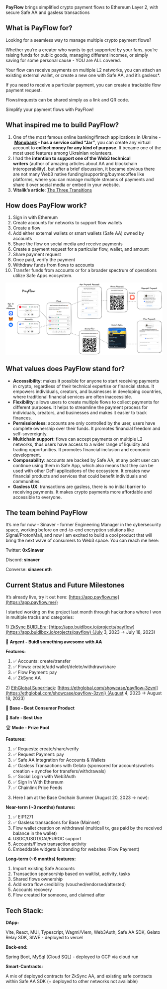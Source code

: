 **PayFlow** brings simplified crypto payment flows to Ethereum Layer 2, with secure Safe AA and gasless transactions

## **What is PayFlow for?**

Looking for a seamless way to manage multiple crypto payment flows?

Whether you’re a creator who wants to get supported by your fans, you’re raising funds for public goods, managing different incomes, or simply saving for some personal cause - YOU are ALL covered.

Your flow can receive payments on multiple L2 networks, you can attach an existing external wallet, or create a new one with Safe AA, and it’s gasless*.

If you need to receive a particular payment, you can create a trackable flow payment request.

Flows/requests can be shared simply as a link and QR code.

Simplify your payment flows with PayFlow!

## **What inspired me to build PayFlow?**

1. One of the most famous online banking/fintech applications in Ukraine - **[Monobank](https://www.monobank.ua/?lang=en) - has a service called “Jar”**, you can create any virtual account to **collect money for any kind of purpose**. It became one of the most used features among Ukrainian volunteers.
2. I had the **intention to support one of the Web3 technical writers** (author of amazing articles about AA and blockchain interoperability), but after a brief discussion, it became obvious there are not many Web3 native funding/supporting/buymecoffee like platforms, where you can manage multiple streams of payments and share it over social media or embed in your website.
3. **Vitalik’s article**: [The Three Transitions](https://vitalik.ca/general/2023/06/09/three_transitions.html)

## **How does PayFlow work?**

1. Sign in with Ethereum
2. Create accounts for networks to support flow wallets
3. Create a flow
4. Add either external wallets or smart wallets (Safe AA) owned by accounts
5. Share the flow on social media and receive payments
6. Create a payment request for a particular flow, wallet, and amount
7. Share payment request
8. Once paid, verify the payment
9. Withdraw funds from flows to accounts
10. Transfer funds from accounts or for a broader spectrum of operations utilize Safe Apps ecosystem.

![ux_flow.png](diagrams/ux_flow.png)

## **What values does PayFlow stand for?**

- **Accessibility**: makes it possible for anyone to start receiving payments in crypto, regardless of their technical expertise or financial status. It empowers individuals, creators, and businesses in developing countries, where traditional financial services are often inaccessible.
- **Flexibility**: allows users to create multiple flows to collect payments for different purposes. It helps to streamline the payment process for individuals, creators, and businesses and makes it easier to track finances.
- **Permissionless**: accounts are only controlled by the user, users have complete ownership over their funds. It promotes financial freedom and self-sovereignty.
- **Multichain support**: flows can accept payments on multiple L2 networks, thus users have access to a wider range of liquidity and trading opportunities. It promotes financial inclusion and economic development.
- **Composability**: accounts are backed by Safe AA, at any point user can continue using them in Safe App, which also means that they can be used with other DeFi applications of the ecosystem. It creates new financial products and services that could benefit individuals and communities.
- **Gasless UX**: transactions are gasless, there is no initial barrier to receiving payments. It makes crypto payments more affordable and accessible to everyone.

## **The team behind PayFlow**

It’s me for now - Sinaver - former Engineering Manager in the cybersecurity space, working before on end-to-end encryption solutions like Signal/ProtonMail, and now I am excited to build a cool product that will bring the next wave of consumers to Web3 space. You can reach me here:

Twitter: **0xSinaver**

Discord: **sinaver**

Converse: **sinaver.eth**

## **Current Status and Future Milestones**

It’s already live, try it out here: [https://app.payflow.me](https://app.payflow.me/)

I started working on the project last month through hackathons where I won in multiple tracks and categories:

1) [ZkSync BUIDLEra](https://app.buidlbox.io/zksync/zksync-buidlera/): [https://app.buidlbox.io/projects/payflow](https://app.buidlbox.io/projects/payflow) (July 3, 2023 → July 18, 2023)

🏅 **Argent - Buidl something awesome with AA**

**Features:**

1. ✅ Accounts: create/transfer
2. ✅ Flows: create/add wallet/delete/withdraw/share
3. ✅ Flow Payment: pay
4. ✅ ZkSync AA

2) [EthGlobal SuperHack](https://ethglobal.com/events/superhack): [https://ethglobal.com/showcase/payflow-3zvni](https://ethglobal.com/showcase/payflow-3zvni) (August 4, 2023 → August 18, 2023)

**🥈 Base - Best Consumer Product**

**🥈 Safe - Best Use**

🏆 **Mode - Prize Pool**

**Features:**

1. ✅ Requests: create/share/verify
2. ✅ Request Payment: pay
3. ✅ Safe AA Integration for Accounts & Wallets
4. ✅ Gasless Transactions with Gelato (sponsored for accounts/wallets creation + syncfee for transfers/withdrawals)
5. ✅ Social Login with Web3Auth
6. ✅ Sign In With Ethereum
7. ✅ Chainlink Price Feeds

3) Here I am at the Base Onchain Summer (August 20, 2023 → now):

**Near-term (~3 months) features:**

1. ✅ EIP1271
2. ✅ Gasless transactions for Base (Mainnet)
3. Flow wallet creation on withdrawal (multicall tx, gas paid by the received balance in the wallet)
4. USDC/USDT/DAI/EUROC support
5. Accounts/Flows transaction activity
6. Embeddable widgets & branding for websites (Flow Payment)

**Long-term (~6 months) features:**

1. Import existing Safe Accounts
2. Transaction sponsorship based on waitlist, activity, tasks
3. Shared flows ownership
4. Add extra flow credibility (vouched/endorsed/attested)
5. Accounts recovery
6. Flow created for someone, and claimed after

## **Tech Stack:**

**DApp:**

Vite, React, MUI, Typescript, Wagmi/Viem, Web3Auth, Safe AA SDK, Gelato Relay SDK, SIWE - deployed to vercel

**Back-end:**

Spring Boot, MySql (Cloud SQL) - deployed to GCP via cloud run

**Smart-Contracts:**

A mix of deployed contracts for ZkSync AA, and existing safe contracts within Safe AA SDK (+ deployed to other networks not available)
